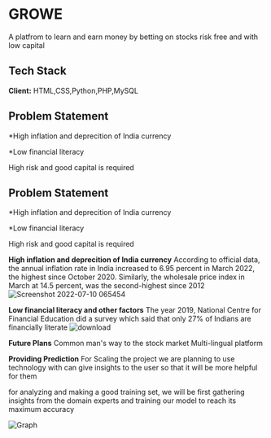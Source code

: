 
# GROWE

A platfrom to learn and earn money by betting on stocks risk free and with low capital


## Tech Stack

**Client:** HTML,CSS,Python,PHP,MySQL


## Problem Statement
*High inflation and deprecition of India currency

*Low financial literacy 

High risk and good capital is required


## Problem Statement
*High inflation and deprecition of India currency

*Low financial literacy 

High risk and good capital is required

**High inflation and deprecition of India currency**
 According to official data, the annual inflation rate in India increased to 6.95 percent in March 2022, the highest since October 2020. Similarly, the wholesale price index in March at 14.5 percent, was the second-highest since 2012
![Screenshot 2022-07-10 065454](https://user-images.githubusercontent.com/94218410/178138128-99fcf88c-b1db-4a04-9a22-2d6306f6ee52.jpg)


**Low financial literacy and other factors**
The year 2019, National Centre for Financial Education did a survey which said that only 27% of Indians are financially literate
![download](https://user-images.githubusercontent.com/94218410/178138172-09b0e59f-820b-4ec8-adc5-7e3d6c0865d4.png)



**Future Plans**
Common man's way to the stock market
Multi-lingual platform

**Providing Prediction**
For Scaling the project we are planning to 
use technology with can give insights to the
user so that it will be more helpful for them

for analyzing and making a good training set,
we will be first gathering insights from the
domain experts and training our model to 
reach its maximum accuracy

![Graph](https://user-images.githubusercontent.com/94218410/178138214-d8466bb8-0dbb-40e8-b89a-4ef7f5395e8e.jpg)


    
